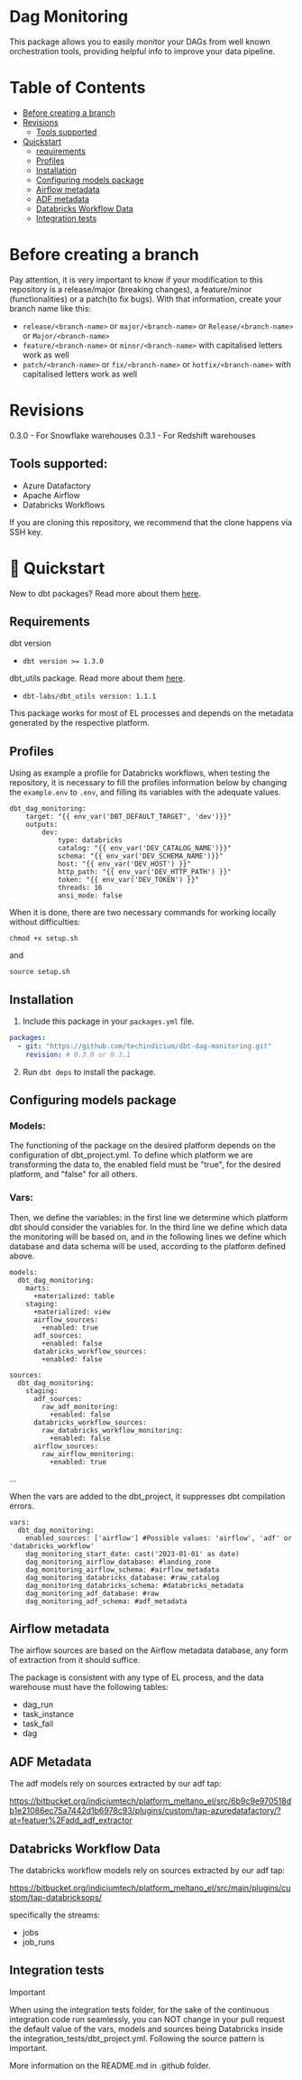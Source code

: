 # Dag Monitoring
This package allows you to easily monitor your DAGs from well known orchestration tools, providing helpful info to improve your data pipeline.

# Table of Contents

- [Before creating a branch](#Before-creating-a-branch)
- [Revisions](#revisions)
  - [Tools supported](#tools-supported)
- [Quickstart](#quickstart)
  - [requirements](#requirements)
  - [Profiles](#profiles)
  - [Installation](#installation)
  - [Configuring models package](#dbt-project-structure)
  - [Airflow metadata](#Airflow-metadata)
  - [ADF metadata](#ADF-metadata)
  - [Databricks Workflow Data](#Databricks-Workflow-Data)
  - [Integration tests](#Integration-tests)

# Before creating a branch

Pay attention, it is very important to know if your modification to this repository is a release/major (breaking changes), a feature/minor (functionalities) or a patch(to fix bugs). With that information, create your branch name like this:

- `release/<branch-name>` or `major/<branch-name>` or `Release/<branch-name>` or `Major/<branch-name>`
- `feature/<branch-name>` or `minor/<branch-name>` with capitalised letters work as well
- `patch/<branch-name>` or `fix/<branch-name>` or `hotfix/<branch-name>` with capitalised letters work as well

# Revisions
0.3.0 - For Snowflake warehouses
0.3.1 - For Redshift warehouses

## Tools supported:

- Azure Datafactory
- Apache Airflow
- Databricks Workflows

If you are cloning this repository, we recommend that the clone happens via SSH key. 

# :running: Quickstart

New to dbt packages? Read more about them [here](https://docs.getdbt.com/docs/building-a-dbt-project/package-management/).

## Requirements
dbt version
* ```dbt version >= 1.3.0```

dbt_utils package. Read more about them [here](https://hub.getdbt.com/dbt-labs/dbt_utils/latest/).
* ```dbt-labs/dbt_utils version: 1.1.1``` 

This package works for most of EL processes and depends on the metadata generated by the respective platform.

## Profiles
Using as example a profile for Databricks workflows, when testing the repository, it is necessary to fill the profiles information below by changing the `example.env` to `.env`, and filling its variables with the adequate values.

```
dbt_dag_monitoring:
    target: "{{ env_var('DBT_DEFAULT_TARGET', 'dev')}}"
    outputs:
        dev: 
            type: databricks
            catalog: "{{ env_var('DEV_CATALOG_NAME')}}"
            schema: "{{ env_var('DEV_SCHEMA_NAME')}}"
            host: "{{ env_var('DEV_HOST') }}"
            http_path: "{{ env_var('DEV_HTTP_PATH') }}"
            token: "{{ env_var('DEV_TOKEN') }}"
            threads: 16
            ansi_mode: false
```

When it is done, there are two necessary commands for working locally without difficulties:

`chmod +x setup.sh`

and 

`source setup.sh`

## Installation

1. Include this package in your `packages.yml` file.
```yaml
packages:
  - git: "https://github.com/techindicium/dbt-dag-monitoring.git"
    revision: # 0.3.0 or 0.3.1
```

2. Run `dbt deps` to install the package.

## Configuring models package

### Models:
The functioning of the package on the desired platform depends on the configuration of dbt_project.yml. To define which platform we are transforming the data to, the enabled field must be "true", for the desired platform, and "false" for all others. 

### Vars:
Then, we define the variables: in the first line we determine which platform dbt should consider the variables for. In the third line we define which data the monitoring will be based on, and in the following lines we define which database and data schema will be used, according to the platform defined above.
```
models:
  dbt_dag_monitoring:
    marts:
      +materialized: table
    staging:
      +materialized: view
      airflow_sources:
        +enabled: true
      adf_sources:
        +enabled: false
      databricks_workflow_sources:
        +enabled: false

sources:
  dbt_dag_monitoring:
    staging:
      adf_sources:
        raw_adf_monitoring:
          +enabled: false
      databricks_workflow_sources:
        raw_databricks_workflow_monitoring:
          +enabled: false
      airflow_sources:
        raw_airflow_monitoring:
          +enabled: true
```
...

When the vars are added to the dbt_project, it suppresses dbt compilation errors.
```
vars:
  dbt_dag_monitoring:
    enabled_sources: ['airflow'] #Possible values: 'airflow', 'adf' or 'databricks_workflow'
    dag_monitoring_start_date: cast('2023-01-01' as date)
    dag_monitoring_airflow_database: #landing_zone
    dag_monitoring_airflow_schema: #airflow_metadata
    dag_monitoring_databricks_database: #raw_catalog
    dag_monitoring_databricks_schema: #databricks_metadata
    dag_monitoring_adf_database: #raw
    dag_monitoring_adf_schema: #adf_metadata
```

## Airflow metadata

The airflow sources are based on the Airflow metadata database, any form of extraction from it should suffice.

The package is consistent with any type of EL process, and the data warehouse must have the following tables:
- dag_run
- task_instance
- task_fail
- dag

## ADF Metadata

The adf models rely on sources extracted by our adf tap:

https://bitbucket.org/indiciumtech/platform_meltano_el/src/6b9c9e970518db1e21086ec75a7442d1b6978c93/plugins/custom/tap-azuredatafactory/?at=featuer%2Fadd_adf_extractor

## Databricks Workflow Data
The databricks workflow models rely on sources extracted by our adf tap:

https://bitbucket.org/indiciumtech/platform_meltano_el/src/main/plugins/custom/tap-databricksops/

specifically the streams:

- jobs
- job_runs

## Integration tests

> [!IMPORTANT]  
> When using the integration tests folder, for the sake of the continuous integration code run seamlessly, you can NOT change in your pull request the default value of the vars, models and sources being Databricks inside the integration_tests/dbt_project.yml. Following the source pattern is important.

More information on the README.md in .github folder.

